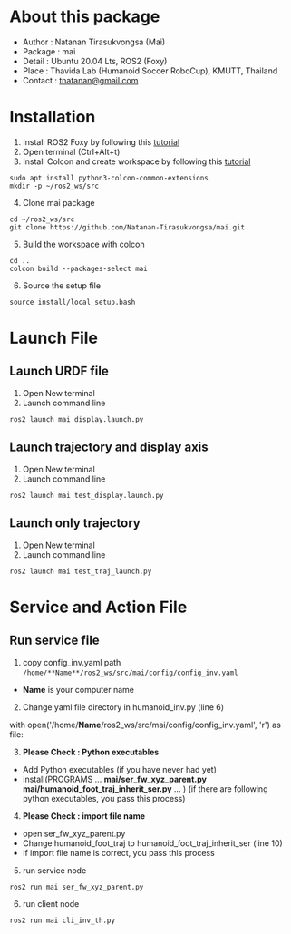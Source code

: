 # About this package
* Author : Natanan Tirasukvongsa (Mai)
* Package : mai
* Detail : Ubuntu 20.04 Lts, ROS2 (Foxy)
* Place : Thavida Lab (Humanoid Soccer RoboCup), KMUTT, Thailand
* Contact : tnatanan@gmail.com

# Installation
1. Install ROS2 Foxy by following this [tutorial](https://docs.ros.org/en/foxy/Installation.html)
2. Open terminal (Ctrl+Alt+t)
3. Install Colcon and create workspace by following this [tutorial](https://docs.ros.org/en/foxy/Tutorials/Beginner-Client-Libraries/Colcon-Tutorial.html)
```
sudo apt install python3-colcon-common-extensions
mkdir -p ~/ros2_ws/src
```
4. Clone mai package
```
cd ~/ros2_ws/src
git clone https://github.com/Natanan-Tirasukvongsa/mai.git 
```
5. Build the workspace with colcon
```
cd ..
colcon build --packages-select mai
```
6. Source the setup file
```
source install/local_setup.bash
```

# Launch File
## Launch URDF file
1. Open New terminal
2. Launch command line 
```
ros2 launch mai display.launch.py
```
## Launch trajectory and display axis 
1. Open New terminal
2. Launch command line  
```
ros2 launch mai test_display.launch.py 
```
## Launch only trajectory
1. Open New terminal
2. Launch command line  
```
ros2 launch mai test_traj_launch.py 
```

# Service and Action File
## Run service file
1. copy config_inv.yaml path
``
/home/**Name**/ros2_ws/src/mai/config/config_inv.yaml
``
- **Name** is your computer name

2. Change yaml file directory in humanoid_inv.py (line 6)

with open('/home/**Name**/ros2_ws/src/mai/config/config_inv.yaml', 'r') as file:

3. **Please Check : Python executables**
- Add Python executables (if you have never had yet)
- install(PROGRAMS
  ...
  **mai/ser_fw_xyz_parent.py
  mai/humanoid_foot_traj_inherit_ser.py**
  ...
)
(if there are following python executables, you pass this process)

4. **Please Check : import file name** 
- open ser_fw_xyz_parent.py 
- Change humanoid_foot_traj to humanoid_foot_traj_inherit_ser (line 10)
- if import file name is correct, you pass this process
5. run service node
```
ros2 run mai ser_fw_xyz_parent.py 
```
6. run client node
```
ros2 run mai cli_inv_th.py 
```
